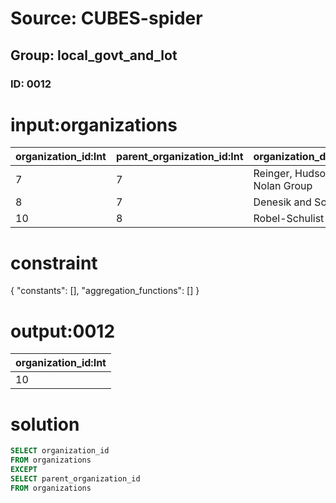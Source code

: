 # Source: CUBES-spider
## Group: local_govt_and_lot
### ID: 0012

# input:organizations

| organization_id:Int | parent_organization_id:Int | organization_details:Str |
|---|---|---|
| 7 | 7 | Reinger, Hudson and Nolan Group |
| 8 | 7 | Denesik and Sons Party |
| 10 | 8 | Robel-Schulist Group |

# constraint

{
  "constants": [],
  "aggregation_functions": []
}

# output:0012

| organization_id:Int |
|---|
| 10 |

# solution

```sql
SELECT organization_id
FROM organizations
EXCEPT
SELECT parent_organization_id
FROM organizations
```
